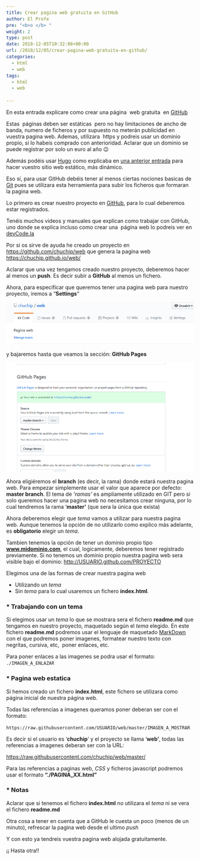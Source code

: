 ```yaml
---
title: Crear pagina web gratuita en GitHub
author: El Profe
pre: "<b>o </b> "
weight: 2
type: post
date: 2018-12-05T10:32:08+00:00
url: /2018/12/05/crear-pagina-web-gratuita-en-github/
categories:
  - html
  - web
tags:
  - html
  - web

---
```

En esta entrada explicare como crear una página  web gratuita  en [GitHub][1]

Estas  páginas deben ser estáticas  pero no hay limitaciones de ancho de banda, numero de ficheros y por supuesto no meterán publicidad en vuestra pagina web. Ademas, utilizara  https y podreis usar un dominio propio, si lo habeis comprado con anterioridad. Aclarar que un dominio se puede registrar por solo un euro al año 😉
<!--more-->

Además podéis usar [Hugo][2] como explicaba en [una anterior entrada][3] para hacer vuestro sitio web estático, más dinámico.

Eso sí, para usar GitHub debéis tener al menos ciertas nociones basicas de [Git][4] pues se utilizara esta herramienta para subir los ficheros que formaran la pagina web.

Lo primero es crear nuestro proyecto en [GitHub][1], para lo cual deberemos estar registrados.

Tenéis muchos videos y manuales que explican como trabajar con GitHub, uno donde se explica incluso como crear una  página web lo podreis ver en [devCode.la][5]

Por si os sirve de ayuda he creado un proyecto en <https://github.com/chuchip/web> que genera la pagina web <https://chuchip.github.io/web/>

Aclarar que una vez tengamos creado nuestro proyecto, deberemos hacer al menos un **push**. Es decir subir a **GitHub** al menos un fichero.

Ahora, para especificar que queremos tener una pagina web para nuestro proyecto, iremos a &#8220;**Settings**&#8220;

![Settings en GithHub][6]

y bajaremos hasta que veamos la sección: **GitHub Pages**

![Settings en GithHub][7]

Ahora eligiéremos el **branch** (es decir, la rama) donde estará nuestra pagina web. 
Para empezar simplemente usar el valor que aparece por defecto: **master branch**.
El tema de _&#8216;ramas&#8217;_ es ampliamente utilizado en GIT pero si solo queremos hacer una pagina web no necesitamos crear ninguna, por lo cual tendremos la rama &#8216;**master&#8217;** (que sera la única que exista)

Ahora deberemos elegir que _tema_ vamos a utilizar para nuestra pagina web. Aunque tenemos la opción de no utilizarlo como explico más adelante, es **obligatorio** elegir un _tema_.

Tambien tenemos la opción de tener un dominio propio tipo **<a class="url" href="http://www.midominio.com" target="_blank" rel="noopener">www.midominio.com</a>**, el cual, logicamente, deberemos tener registrado previamente. Si no tenemos un dominio propio nuestra pagina web sera visible bajo el dominio: <a class="url" href="http://USUARIO.github.com/PROYECTO" target="_blank" rel="noopener">http://USUARIO.github.com/PROYECTO</a>

Elegimos una de las  formas de crear nuestra pagina web

  * Utilizando un _tema_
  * Sin _tema_ para lo cual usaremos un fichero **index.html**.

### * Trabajando con un tema

Si elegimos usar un _tema_ lo que se mostrara sera el fichero **readme.md** que tengamos en nuestro proyecto, maquetado según el _tema_ elegido. En este fichero **readme.md** podremos usar el lenguaje de maquetado [MarkDown][8] con el que podremos poner imagenes, formatear nuestro texto con negritas, cursiva, etc,  poner enlaces, etc.

Para poner enlaces a las imagenes se podra usar el formato: `./IMAGEN_A_ENLAZAR`

### * Pagina web estatica

Si hemos creado un fichero **index.html**, este fichero se utilizara como página inicial de nuestra página web.

Todas las referencias a imagenes queramos poner deberan ser con el formato:

`https://raw.githubusercontent.com/USUARIO/web/master/IMAGEN_A_MOSTRAR`

Es decir si el usuario es &#8216;**chuchip**&#8216; y el proyecto se llama &#8216;**web&#8217;**, todas las referencias a imagenes deberan ser con la URL:

<a class="url" href="https://raw.githubusercontent.com/chuchip/web/master/" target="_blank" rel="noopener">https://raw.githubusercontent.com/chuchip/web/master/</a>

Para las referencias a paginas web, _CSS_ y ficheros javascript podremos usar el formato **&#8220;./PAGINA_XX.html&#8221;**

### * Notas

Aclarar que si tenemos el fichero **index.html** no utilizara el _tema_ ni se vera el fichero **readme.md**

Otra cosa a tener en cuenta que a GitHub le cuesta un poco (menos de un minuto), refrescar la pagina web desde el ultimo _push_

Y con esto ya tendreis vuestra pagina web alojada gratuitamente.

¡¡ Hasta otra!!

 [1]: https://www.github.com
 [2]: https://gohugo.io/
 [3]: http://www.profesor-p.com/2018/11/28/generar-paginas-web-estaticas-dinamicamente/
 [4]: https://git-scm.com/book/es/v2
 [5]: https://devcode.la/tutoriales/publicar-tu-web-usando-github-pages/
 [6]: https://raw.githubusercontent.com/chuchip/web/master/_captura1.png
 [7]: https://raw.githubusercontent.com/chuchip/web/master/_captura2.png
 [8]: https://es.wikipedia.org/wiki/Markdown